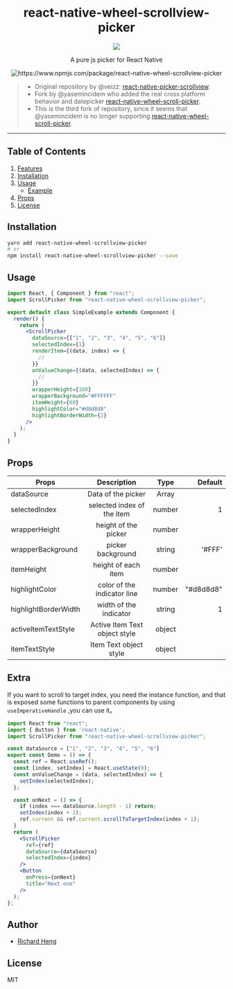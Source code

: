 <h1 align="center">react-native-wheel-scrollview-picker</h1>
 
 <p align="center">
   <img src="./demo.gif">
</p>
  
<p align="center">A pure js picker for React Native</h1>

<p align="center"> <img src="https://img.shields.io/npm/v/react-native-wheel-scrollview-picker?style=flat-square" alt="https://www.npmjs.com/package/react-native-wheel-scrollview-picker" /> </p>

> - Original repository by @veizz: [react-native-picker-scrollview](https://github.com/veizz/react-native-picker-scrollview).
> - Fork by @yasemincidem who added the real cross platform behavior and datepicker [react-native-wheel-scroll-picker](https://github.com/yasemincidem/react-native-picker-scrollview).
> - This is the third fork of repository, since it seems that @yasemincidem is no longer supporting [react-native-wheel-scroll-picker](https://github.com/yasemincidem/react-native-picker-scrollview).

---

## Table of Contents

1. [Features](#features)
2. [Installation](#installation)
3. [Usage](#usage)
   - [Example](#usage)
4. [Props](#props)
5. [License](#license)

## Installation

```sh
yarn add react-native-wheel-scrollview-picker
# or
npm install react-native-wheel-scrollview-picker --save
```

## Usage

```jsx
import React, { Component } from "react";
import ScrollPicker from "react-native-wheel-scrollview-picker";

export default class SimpleExample extends Component {
  render() {
    return (
      <ScrollPicker
        dataSource={["1", "2", "3", "4", "5", "6"]}
        selectedIndex={1}
        renderItem={(data, index) => {
          //
        }}
        onValueChange={(data, selectedIndex) => {
          //
        }}
        wrapperHeight={180}
        wrapperBackground="#FFFFFF"
        itemHeight={60}
        highlightColor="#d8d8d8"
        highlightBorderWidth={2}
      />
    );
  }
}
```

## Props

| Props                |          Description          |  Type  |   Default |
| -------------------- | :---------------------------: | :----: | --------: |
| dataSource           |      Data of the picker       | Array  |           |
| selectedIndex        |  selected index of the item   | number |         1 |
| wrapperHeight        |     height of the picker      | number |           |
| wrapperBackground    |       picker background       | string |    '#FFF' |
| itemHeight           |      height of each item      | number |           |
| highlightColor       |  color of the indicator line  | number | "#d8d8d8" |
| highlightBorderWidth |    width of the indicator     | string |         1 |
| activeItemTextStyle  | Active Item Text object style | object |           |
| itemTextStyle        |    Item Text object style     | object |           |

## Extra

If you want to scroll to target index, you need the instance function, and that is exposed some functions to parent components by using `useImperativeHandle` ,you can use it。

```jsx
import React from "react";
import { Button } from 'react-native';
import ScrollPicker from "react-native-wheel-scrollview-picker";

const dataSource = ["1", "2", "3", "4", "5", "6"]
export const Demo = () => {
  const ref = React.useRef();
  const [index, setIndex] = React.useState(0);
  const onValueChange = (data, selectedIndex) => {
    setIndex(selectedIndex);
  };

  const onNext = () => {
    if (index === dataSource.length - 1) return;
    setIndex(index + 1);
    ref.current && ref.current.scrollToTargetIndex(index + 1);
  }
  return (
    <ScrollPicker
      ref={ref}
      dataSource={dataSource}
      selectedIndex={index}
    />
    <Button
      onPress={onNext}
      title="Next one"
    />
  );
};
```

## Author

- [Richard Heng](http://richardheng.me/)

## License

MIT
